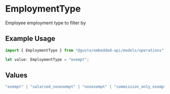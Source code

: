 # EmploymentType

Employee employment type to filter by

## Example Usage

```typescript
import { EmploymentType } from "@gusto/embedded-api/models/operations";

let value: EmploymentType = "exempt";
```

## Values

```typescript
"exempt" | "salaried_nonexempt" | "nonexempt" | "commission_only_exempt" | "commission_only_nonexempt"
```